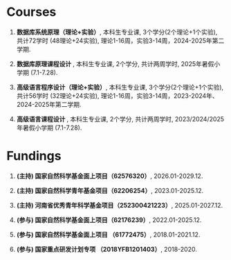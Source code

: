 

# Courses

<ol>
<p style="margin-top: 8px;"><li> <b>数据库系统原理（理论+实验）</b>, 本科生专业课, 3个学分(2个理论+1个实验), 共计72学时 (48理论+24实验), 理论1-16周，实验3-14周，2024-2025年第二学期.</li></p>

<p style="margin-top: 8px;"><li> <b>数据库原理课程设计 </b>, 本科生专业课, 2个学分, 共计两周学时, 2025年暑假小学期 (7.1-7.28).</li></p>

<p style="margin-top: 8px;"><li> <b>高级语言程序设计（理论+实验）</b>, 本科生专业课, 3个学分(2个理论+1个实验), 共计56学时 (32理论+24实验), 理论1-16周，实验3-14周，2023-2024年、2024-2025年第二学期.</li></p>

<p style="margin-top: 8px;"><li> <b>高级语言课程设计 </b>, 本科生专业课, 2个学分, 共计两周学时, 2023/2024/2025年暑假小学期 (7.1-7.28).</li></p>

</ol>



# Fundings

<ol>

<p style="margin-top: 8px;"><li> <b><b>(主持)</b> 国家自然科学基金面上项目（62576320）</b>, 2026.01-2029.12.</li></p>

<p style="margin-top: 8px;"><li> <b><b>(主持)</b> 国家自然科学青年基金项目（62206254）</b>, 2023.01-2025.12.</li></p>

<!-- <p style="margin-top: 8px;"><li> <b><b>(主持)</b> 中国博士后科学基金第17批特别资助（2024T170843）</b>, 2024.03-2026.02.</li></p> -->

<!-- <p style="margin-top: 8px;"><li> <b><b>(主持)</b> 中国博士后科学基金第74批面上资助（2023M743186）</b>, 2023.08-2025.03.</li></p> -->

<p style="margin-top: 8px;"><li> <b><b>(主持)</b> 河南省优秀青年科学基金项目（252300421223）</b>, 2025.01-2027.12.</li></p> 

<!-- <p style="margin-top: 8px;"><li> <b><b>(主持)</b> 基于国产生态大模型技术的河南省人工智能公共服务平台建设与应用示范（子课题）</b>, 2025.05.06-2025.12.31.</li></p> -->

<!-- <p style="margin-top: 8px;"><li> <b><b>(主持)</b> 郑州大学博士后科学基金</b>, 2023.08-2025.03.</li></p> -->

<!-- <p style="margin-top: 8px;"><li> <b><b>(主持)</b> 郑州大学青年教师科研专项资助（启动基金）</b>, 2022.01-2023.12.</li></p> -->
  
<p style="margin-top: 8px;"><li> <b><b>(参与)</b> 国家自然科学基金面上项目（62176239）</b>, 2022.01-2025.12.</li></p>
  
<p style="margin-top: 8px;"><li> <b>(参与) 国家自然科学基金面上项目 （61772475）</b>, 2018.01-2021.12.</li></p>
  
<p style="margin-top: 8px;"><li> <b>(参与) 国家重点研发计划专项 （2018YFB1201403）</b>, 2018-2020.</li></p>
  
<!-- <p style="margin-top: 8px;"><li> <b>(参与) 河南省科技攻关计划项目 （172102210011）</b>, 2016-2018.</li></p> -->

</ol>
